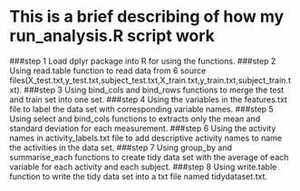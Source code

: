 This is a brief describing of how my run_analysis.R script work
=============
###step 1
Load dplyr package into R for using the functions.
###step 2
Using read.table function to read data from 6 source files(X_test.txt,y_test.txt,subject_test.txt,X_train.txt,y_train.txt,subject_train.txt).
###step 3
Using bind_cols and bind_rows functions to merge the test and train set into one set.
###step 4
Using the variables in the features.txt file to label the data set with corresponding variable names.
###step 5
Using select and bind_cols functions to extracts only the mean and standard deviation for each measurement.
###step 6
Using the activity names in activity_labels.txt file to add descriptive activity names to name the activities in the data set.
###step 7
Using group_by and summarise_each functions to create tidy data set with the average of each variable for each activity and each subject.
###step 8
Using write.table function to write the tidy data set into a txt file named tidydataset.txt.